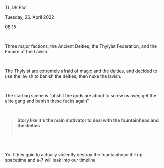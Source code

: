 TL;DR Plot

Tuesday, 26. April 2022

08:15

 

Three major factions; the Ancient Deities, the Thylyist Federation, and the Empire of the Lavish.

 

The Thylyist are extremely afraid of magic and the deities, and decided to use the lavish to banish the deities, then nuke the lavish.

 

The starting scene is "ohshit the gods are about to screw us over, get the elite gang and banish these fucks again"

 

> **Story like it's the main motivator to deal with the fountainhead and the deities**
>
>  

 

Yo if they goin to actually violently destroy the fountainhead it'll rip spacetime and a-7 will leak into our timeline

 

